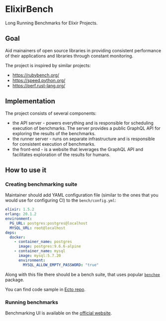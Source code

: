 # ElixirBench

Long Running Benchmarks for Elixir Projects.

## Goal

Aid mainainers of open source libraries in providing consistent performance of their
applications and libraries through constant monitoring.

The project is inspired by similar projects:
  * https://rubybench.org/
  * https://speed.python.org/
  * https://perf.rust-lang.org/

## Implementation

The project consists of several components:

* the API server - powers everything and is responsible for scheduling execution of
  benchmarks. The server provides a public GraphQL API for exploring the results of the
  benchmarks.
* the runner server - runs on separate infrastructure and is responsible for consistent
  execution of benchmarks.
* the front-end - is a website that leverages the GraphQL API and facilitates exploration
  of the results for humans.

## How to use it

### Creating benchmarking suite

Maintainer should add YAML configuration file (similar to the ones that you would use for
configuring CI) to the `bench/config.yml`:

```yaml
elixir: 1.5.2
erlang: 20.1.2
environment:
  PG_URL: postgres:postgres@localhost
  MYSQL_URL: root@localhost
deps:
  docker:
    - container_name: postgres
      image: postgres:9.6.6-alpine
    - container_name: mysql
      image: mysql:5.7.20
      environment:
        MYSQL_ALLOW_EMPTY_PASSWORD: "true"
```

Along with this file there should be a bench suite, that uses
popular [`benchee`](https://github.com/PragTob/benchee) package.

You can find code sample in [Ecto repo](https://github.com/elixir-ecto/ecto/tree/mm/benches).

### Running benchmarks

Benchmarking UI is available on the [official website](http://www.elixirbench.org/).
